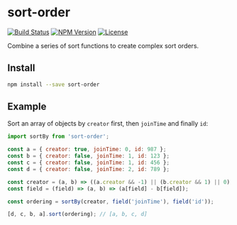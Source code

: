 # sort-order
[![Build Status](https://travis-ci.org/cameronhunter/sort-order.svg?branch=master)](https://travis-ci.org/cameronhunter/sort-order) [![NPM Version](https://img.shields.io/npm/v/sort-order.svg)](https://npmjs.org/package/sort-order) [![License](https://img.shields.io/npm/l/sort-order.svg)](https://github.com/cameronhunter/sort-order/blob/master/LICENSE.md)

Combine a series of sort functions to create complex sort orders.

## Install
```bash
npm install --save sort-order
```

## Example
Sort an array of objects by `creator` first, then `joinTime` and finally `id`:

```javascript
import sortBy from 'sort-order';

const a = { creator: true, joinTime: 0, id: 987 };
const b = { creator: false, joinTime: 1, id: 123 };
const c = { creator: false, joinTime: 1, id: 456 };
const d = { creator: false, joinTime: 2, id: 789 };

const creator = (a, b) => ((a.creator && -1) || (b.creator && 1) || 0);
const field = (field) => (a, b) => (a[field] - b[field]);

const ordering = sortBy(creator, field('joinTime'), field('id'));

[d, c, b, a].sort(ordering); // [a, b, c, d]
```
